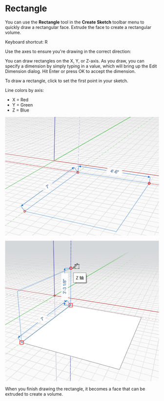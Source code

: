 # Rectangle

You can use the **Rectangle** tool in the **Create Sketch** toolbar menu to quickly draw a rectangular face. Extrude the face to create a rectangular volume.

Keyboard shortcut: R

Use the axes to ensure you're drawing in the correct direction:

You can draw rectangles on the X, Y, or Z-axis. As you draw, you can specify a dimension by simply typing in a value, which will bring up the Edit Dimension dialog. Hit Enter or press OK to accept the dimension.

To draw a rectangle, click to set the first point in your sketch.

Line colors by axis:

* X = Red
* Y = Green
* Z = Blue

![](../.gitbook/assets/rectangle1.png)

![](../.gitbook/assets/rectangle2.png)

When you finish drawing the rectangle, it becomes a face that can be extruded to create a volume.

